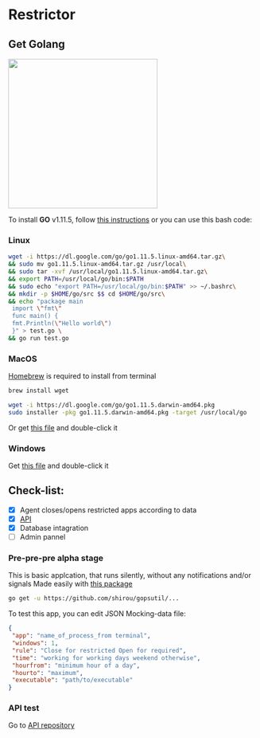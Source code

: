 # Restrictor

## Get Golang
<img src="https://proxy.duckduckgo.com/iu/?u=https%3A%2F%2Fih1.redbubble.net%2Fimage.38303832.2081%2Fraf%2C360x360%2C075%2Ct%2Cfafafa%3Aca443f4786.jpg&f=1" width=300>

To install **GO** v1.11.5, follow <a href="https://golang.org/doc/install" target="_blank">this instructions</a> or you can use this bash code:
### Linux
```bash
wget -i https://dl.google.com/go/go1.11.5.linux-amd64.tar.gz\
&& sudo mv go1.11.5.linux-amd64.tar.gz /usr/local\
&& sudo tar -xvf /usr/local/go1.11.5.linux-amd64.tar.gz\
&& export PATH=/usr/local/go/bin:$PATH 
&& sudo echo "export PATH=/usr/local/go/bin:$PATH" >> ~/.bashrc\
&& mkdir -p $HOME/go/src $$ cd $HOME/go/src\
&& echo "package main
 import \"fmt\"
 func main() {
 fmt.Println(\"Hello world\")
 }" > test.go \
&& go run test.go
```

### MacOS
[Homebrew](https://brew.sh/) is required to install from terminal
```bash
brew install wget
```
```bash
wget -i https://dl.google.com/go/go1.11.5.darwin-amd64.pkg
sudo installer -pkg go1.11.5.darwin-amd64.pkg -target /usr/local/go
```
Or get [this file](https://dl.google.com/go/go1.11.5.darwin-amd64.pkg) and double-click it


### Windows
Get [this file](https://dl.google.com/go/go1.11.5.windows-amd64.msi) and double-click it



## Check-list:
- [x] Agent closes/opens restricted apps according to data
- [x] [API](https://github.com/alzaburetz/restrictor-api.git)
- [x] Database intagration
- [ ] Admin pannel

### Pre-pre-pre alpha stage
This is basic applcation, that runs silently, without any notifications and/or signals
Made easily with [this package](https://github.com/shirou/gopsutil)
```bash
go get -u https://github.com/shirou/gopsutil/...
```
To test this app, you can edit JSON Mocking-data file:
```json
{
 "app": "name_of_process_from terminal",
 "windows": 1,
 "rule": "Close for restricted Open for required",
 "time": "working for working days weekend otherwise",
 "hourfrom": "minimum hour of a day",
 "hourto": "maximum",
 "executable": "path/to/executable"
}
```

### API test
Go to [API repository](https://github.com/alzaburetz/restrictor-api.git)

